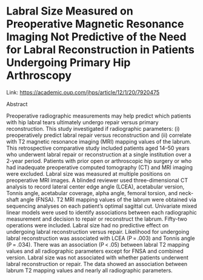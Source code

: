 # Labral Size Measured on Preoperative Magnetic Resonance Imaging Not Predictive of the Need for Labral Reconstruction in Patients Undergoing Primary Hip Arthroscopy

Link: https://academic.oup.com/jhps/article/12/1/20/7920475

Abstract

Preoperative radiographic measurements may help predict which patients with hip labral tears ultimately undergo repair versus primary reconstruction. This study investigated if radiographic parameters: (i) preoperatively predict labral repair versus reconstruction and (ii) correlate with T2 magnetic resonance imaging (MRI) mapping values of the labrum. This retrospective comparative study included patients aged 14–50 years who underwent labral repair or reconstruction at a single institution over a 2-year period. Patients with prior open or arthroscopic hip surgery or who had inadequate preoperative computed tomography (CT) and MRI imaging were excluded. Labral size was measured at multiple positions on preoperative MRI images. A blinded reviewer used three-dimensional CT analysis to record lateral center edge angle (LCEA), acetabular version, Tonnis angle, acetabular coverage, alpha angle, femoral torsion, and neck-shaft angle (FNSA). T2 MRI mapping values of the labrum were obtained via sequencing analyses on each patient’s optimal sagittal cut. Univariate mixed linear models were used to identify associations between each radiographic measurement and decision to repair or reconstruct the labrum. Fifty-two operations were included. Labral size had no predictive effect on undergoing labral reconstruction versus repair. Likelihood for undergoing labral reconstruction was associated with LCEA (P = .003) and Tonnis angle (P = .034). There was an association (P < .05) between labral T2 mapping values and all radiographic parameters except for FNSA and combined version. Labral size was not associated with whether patients underwent labral reconstruction or repair. The data showed an association between labrum T2 mapping values and nearly all radiographic parameters.
